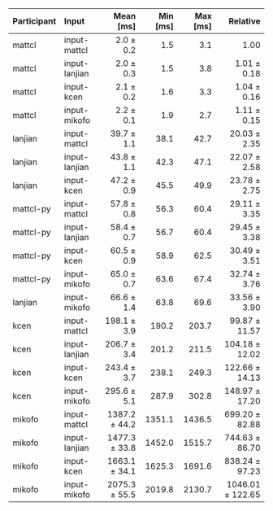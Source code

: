 | Participant | Input | Mean [ms] | Min [ms] | Max [ms] | Relative |
|:---|:---|---:|---:|---:|---:|
| mattcl | input-mattcl | 2.0 ± 0.2 | 1.5 | 3.1 | 1.00 |
| mattcl | input-lanjian | 2.0 ± 0.3 | 1.5 | 3.8 | 1.01 ± 0.18 |
| mattcl | input-kcen | 2.1 ± 0.2 | 1.6 | 3.3 | 1.04 ± 0.16 |
| mattcl | input-mikofo | 2.2 ± 0.1 | 1.9 | 2.7 | 1.11 ± 0.15 |
| lanjian | input-mattcl | 39.7 ± 1.1 | 38.1 | 42.7 | 20.03 ± 2.35 |
| lanjian | input-lanjian | 43.8 ± 1.1 | 42.3 | 47.1 | 22.07 ± 2.58 |
| lanjian | input-kcen | 47.2 ± 0.9 | 45.5 | 49.9 | 23.78 ± 2.75 |
| mattcl-py | input-mattcl | 57.8 ± 0.8 | 56.3 | 60.4 | 29.11 ± 3.35 |
| mattcl-py | input-lanjian | 58.4 ± 0.7 | 56.7 | 60.4 | 29.45 ± 3.38 |
| mattcl-py | input-kcen | 60.5 ± 0.9 | 58.9 | 62.5 | 30.49 ± 3.51 |
| mattcl-py | input-mikofo | 65.0 ± 0.7 | 63.6 | 67.4 | 32.74 ± 3.76 |
| lanjian | input-mikofo | 66.6 ± 1.4 | 63.8 | 69.6 | 33.56 ± 3.90 |
| kcen | input-mattcl | 198.1 ± 3.9 | 190.2 | 203.7 | 99.87 ± 11.57 |
| kcen | input-lanjian | 206.7 ± 3.4 | 201.2 | 211.5 | 104.18 ± 12.02 |
| kcen | input-kcen | 243.4 ± 3.7 | 238.1 | 249.3 | 122.66 ± 14.13 |
| kcen | input-mikofo | 295.6 ± 5.1 | 287.9 | 302.8 | 148.97 ± 17.20 |
| mikofo | input-mattcl | 1387.2 ± 44.2 | 1351.1 | 1436.5 | 699.20 ± 82.88 |
| mikofo | input-lanjian | 1477.3 ± 33.8 | 1452.0 | 1515.7 | 744.63 ± 86.70 |
| mikofo | input-kcen | 1663.1 ± 34.1 | 1625.3 | 1691.6 | 838.24 ± 97.23 |
| mikofo | input-mikofo | 2075.3 ± 55.5 | 2019.8 | 2130.7 | 1046.01 ± 122.65 |
